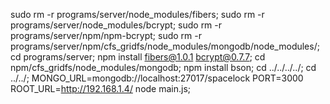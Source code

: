 sudo rm -r programs/server/node_modules/fibers;
sudo rm -r programs/server/node_modules/bcrypt;
sudo rm -r programs/server/npm/npm-bcrypt;
sudo rm -r programs/server/npm/cfs_gridfs/node_modules/mongodb/node_modules/;
cd programs/server;
npm install fibers@1.0.1 bcrypt@0.7.7;
cd npm/cfs_gridfs/node_modules/mongodb;
npm install bson;
cd ../../../../;
cd ../../;
MONGO_URL=mongodb://localhost:27017/spacelock PORT=3000 ROOT_URL=http://192.168.1.4/ node main.js;